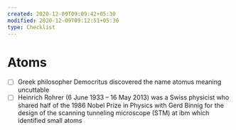 ```yaml
---
created: 2020-12-09T09:09:42+05:30
modified: 2020-12-09T09:12:51+05:30
type: Checklist
---
```


# Atoms

- [ ] Greek philosopher Democritus discovered the name atomus meaning uncuttable
- [ ] Heinrich Rohrer (6 June 1933 – 16 May 2013) was a Swiss physicist who shared half of the 1986 Nobel Prize in Physics with Gerd Binnig for the design of the scanning tunneling microscope (STM) at ibm which identified small atoms